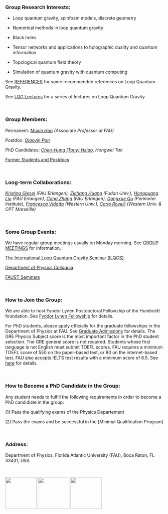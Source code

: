 &nbsp;


### Group Research Interests:

- Loop quantum gravity, spinfoam models, discrete geometry

- Numerical methods in loop quantum gravity

- Black holes

- Tensor networks and applications to holographic duality and quantum information

- Topological quantum field theory

- Simulation of quantum gravity with quantum computing

See [REFERENCES](https://hamsyn.github.io/LQG-group/reference) for some recommended references on Loop Quantum Gravity.

See [LQG Lectures](https://hamsyn.github.io/LQG-group/lecture) for a series of lectures on Loop Quantum Gravity.

&nbsp;

### Group Members:

Permanent: _[Muxin Han](http://www.physics.fau.edu/people/faculty/han.php) (Associate Professor at FAU)_

Postdoc: _[Qiaoyin Pan](https://www.physics.fau.edu/people/postdocs/qiaoyin-pan.php)_

PhD Candidates: _[Chen-Hung (Tony) Hsiao](http://www.physics.fau.edu/people/faculty/chen-hunghsiao.php), Hongwei Tan_

[Former Students and Postdocs](https://hamsyn.github.io/LQG-group/past)

&nbsp;

### Long-term Collaborations:

_[Kristina Giesel](http://www.gravity.physik.fau.de/person/kristina-giesel/) (FAU Erlangen), [Zichang Huang](https://inspirehep.net/literature?sort=mostrecent&size=25&page=1&q=a%20Z.Huang.13) (Fudan Univ.), [Hongguang Liu](https://www.gravity.physik.fau.de/person/hongguang-liu/) (FAU Erlangen), [Cong Zhang](https://www.fuw.edu.pl/people.html?show=395279) (FAU Erlangen), [Dongxue Qu](https://perimeterinstitute.ca/people/dongxue-qu) (Perimeter Institute), [Francesca Vidotto](https://physics.uwo.ca/people/faculty_web_pages/vidotto.html) (Western Univ.), [Carlo Rovelli](https://www.cpt.univ-mrs.fr/~rovelli/) (Western Univ. & CPT Marseille)_

<!-- Visitors: _Klaus Liegener, Andrea Dapor, Yuting Hu, Zonghong Zhu, Yongge Ma, Yidun Wan, Hongguang Liu, Zichen He, Ling-Yan Hung, Lingzhen Guo, ......_-->

&nbsp;

### Some Group Events:

We have regular group meetings usually on Monday morning. See [GROUP MEETINGS](https://hamsyn.github.io/LQG-group/meeting) for information.

[The International Loop Quantum Gravity Seminar (ILQGS)](http://relativity.phys.lsu.edu/ilqgs/).

[Department of Physics Colloquia](http://www.physics.fau.edu/events-news/index.php).

[FAUST Seminars](http://www.physics.fau.edu/research/faust/seminar.php)

&nbsp;

### How to Join the Group:

<!-- Fudan-FAU Joint Postdoctoral Position in Quantum Gravity -->

We are able to host Fyodor Lynen Postdoctoral Fellowship of the Humboldt foundation. See [Fyodor Lynen Fellowship](https://www.humboldt-foundation.de/web/lynen-fellowship.html) for details.

For PhD students, please apply officially for the graduate fellowships in the Department of Physics at FAU. See [Graduate Admissions](http://www.physics.fau.edu/graduate-admissions/index.php) for details. The GRE Physics Subject score is the most important factor in the PhD student selection. The GRE general score is not required. Students whose first language is not English must submit TOEFL scores. FAU requires a minimum TOEFL score of 550 on the paper-based test, or 80 on the internet-based test. FAU also accepts IELTS test results with a minimum score of 6.5. See [here](http://www.fau.edu/admissions/international/requirements.php) for details.

&nbsp;

### How to Become a PhD Candidate in the Group:

Any student needs to fulfill the following requirements in order to become a PhD candidiate in the group:

(1) Pass the qualifying exams of the Physics Departement

(2) Pass the exams and be successful in the [Minimal Qualification Program]



&nbsp;

### Address:

Department of Physics, Florida Atlantic University (FAU), Boca Raton, FL 33431, USA 

&nbsp;

<img src="https://upload.wikimedia.org/wikipedia/commons/7/7e/NSF_logo.png" height="100"> <img src="https://www.humboldt-foundation.de/dest/images/AvH-Logo.svg" height="100"> <img src="https://hamsyn.github.io/LQG-group/FAUlogo3.png" height="100">

